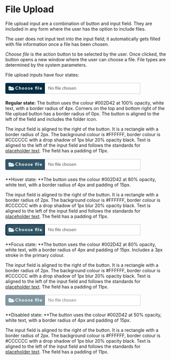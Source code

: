 # File Upload

File upload input are a combination of button and input field. They are included in any form where the user has the option to include files.

The user does not input text into the input field; it automatically gets filled with file information once a file has been chosen.

_Choose file_ is the action button to be selected by the user. Once clicked, the button opens a new window where the user can choose a file. File types are determined by the system parameters.

File upload inputs have four states:

![](.gitbook/assets/file-upload_normal.png)

**Regular state:** The button uses the colour \#002D42 at 100% opacity, white text, with a border radius of 4px. Corners on the top and bottom right of the file upload button has a border radius of 0px. The button is aligned to the left of the field and includes the folder icon.

The input field is aligned to the right of the button. It is a rectangle with a border radius of 2px. The background colour is \#FFFFFF, border colour is \#CCCCCC with a drop shadow of 1px blur 20% opacity black. Text is aligned to the left of the input field and follows the standards for [placeholder text](typography.md). The field has a padding of 11px.

![](.gitbook/assets/file-upload_hover.png)

**Hover state: **The button uses the colour \#002D42 at 80% opacity, white text, with a border radius of 4px and padding of 15px.

The input field is aligned to the right of the button. It is a rectangle with a border radius of 2px. The background colour is \#FFFFFF, border colour is \#CCCCCC with a drop shadow of 1px blur 20% opacity black. Text is aligned to the left of the input field and follows the standards for [placeholder text](typography.md). The field has a padding of 11px.

![](.gitbook/assets/file-upload_focus.png)

**Focus state: **The button uses the colour \#002D42 at 80% opacity, white text, with a border radius of 4px and padding of 15px. Includes a 3px stroke in the primary colour.

The input field is aligned to the right of the button. It is a rectangle with a border radius of 2px. The background colour is \#FFFFFF, border colour is \#CCCCCC with a drop shadow of 1px blur 20% opacity black. Text is aligned to the left of the input field and follows the standards for [placeholder text](typography.md). The field has a padding of 11px.

![](.gitbook/assets/file-upload_disabled.png)

**Disabled state: **The button uses the colour \#002D42 at 50% opacity, white text, with a border radius of 4px and padding of 15px.

The input field is aligned to the right of the button. It is a rectangle with a border radius of 2px. The background colour is \#FFFFFF, border colour is \#CCCCCC with a drop shadow of 1px blur 20% opacity black. Text is aligned to the left of the input field and follows the standards for [placeholder text](typography.md). The field has a padding of 11px.

